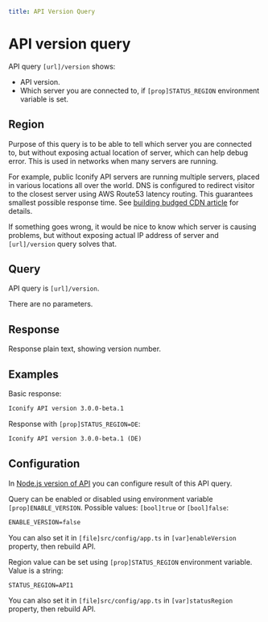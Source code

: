 ```yaml
title: API Version Query
```

# API version query

API query `[url]/version` shows:

- API version.
- Which server you are connected to, if `[prop]STATUS_REGION` environment variable is set.

## Region

Purpose of this query is to be able to tell which server you are connected to, but without exposing actual location of server, which can help debug error. This is used in networks when many servers are running.

For example, public Iconify API servers are running multiple servers, placed in various locations all over the world. DNS is configured to redirect visitor to the closest server using AWS Route53 latency routing. This guarantees smallest possible response time. See [building budged CDN article](./cdn.md) for details.

If something goes wrong, it would be nice to know which server is causing problems, but without exposing actual IP address of server and `[url]/version` query solves that.

## Query

API query is `[url]/version`.

There are no parameters.

## Response

Response plain text, showing version number.

## Examples

Basic response:

```txt
Iconify API version 3.0.0-beta.1
```

Response with `[prop]STATUS_REGION=DE`:

```txt
Iconify API version 3.0.0-beta.1 (DE)
```

## Configuration

In [Node.js version of API](./hosting-js/index.md) you can configure result of this API query.

Query can be enabled or disabled using environment variable `[prop]ENABLE_VERSION`. Possible values: `[bool]true` or `[bool]false`:

```txt
ENABLE_VERSION=false
```

You can also set it in `[file]src/config/app.ts` in `[var]enableVersion` property, then rebuild API.

Region value can be set using `[prop]STATUS_REGION` environment variable. Value is a string:

```txt
STATUS_REGION=API1
```

You can also set it in `[file]src/config/app.ts` in `[var]statusRegion` property, then rebuild API.
